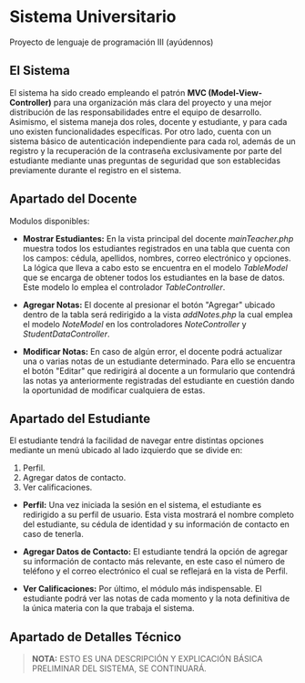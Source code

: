 # Sistema Universitario
Proyecto de lenguaje de programación III (ayúdennos)
## El Sistema
El sistema ha sido creado empleando el patrón **MVC (Model-View-Controller)** para una organización más clara del proyecto y una mejor distribución de las responsabilidades entre el equipo de desarrollo.
Asimismo, el sistema maneja dos roles, docente y estudiante, y para cada uno existen funcionalidades específicas. Por otro lado, cuenta con un sistema básico de autenticación independiente para cada rol, además de un registro y la recuperación de la contraseña exclusivamente por parte del estudiante mediante unas preguntas de seguridad que son establecidas previamente durante el registro en el sistema.

## Apartado del Docente

Modulos disponibles:
* **Mostrar Estudiantes:** En la vista principal del docente *mainTeacher.php* muestra todos los estudiantes registrados en una tabla que cuenta con los campos: cédula, apellidos, nombres, correo electrónico y opciones. La lógica que lleva a cabo esto se encuentra en el modelo *TableModel* que se encarga de obtener todos los estudiantes en la base de datos. Este modelo lo emplea el controlador *TableController*.
* **Agregar Notas:** El docente al presionar el botón "Agregar" ubicado dentro de la tabla será redirigido a la vista *addNotes.php* la cual emplea el modelo *NoteModel* en los controladores *NoteController* y *StudentDataController*.

* **Modificar Notas:** En caso de algún error, el docente podrá actualizar una o varias notas de un estudiante determinado. Para ello se encuentra el botón "Editar" que redirigirá al docente a un formulario que contendrá las notas ya anteriormente registradas del estudiante en cuestión dando la oportunidad de modificar cualquiera de estas.

## Apartado del Estudiante

El estudiante tendrá la facilidad de navegar entre distintas opciones mediante un menú ubicado al lado izquierdo que se divide en:
1. Perfil.
2. Agregar datos de contacto.
3. Ver calificaciones.

* **Perfil:** Una vez iniciada la sesión en el sistema, el estudiante es redirigido a su perfil de usuario. Esta vista mostrará el nombre completo del estudiante, su cédula de identidad y su información de contacto en caso de tenerla.

* **Agregar Datos de Contacto:** El estudiante tendrá la opción de agregar su información de contacto más relevante, en este caso el número de teléfono y el correo electrónico el cual se reflejará en la vista de Perfil.

* **Ver Calificaciones:** Por último, el módulo más indispensable. El estudiante podrá ver las notas de cada momento y la nota definitiva de la única materia con la que trabaja el sistema.

## Apartado de Detalles Técnico

>**NOTA:** ESTO ES UNA DESCRIPCIÓN Y EXPLICACIÓN BÁSICA PRELIMINAR DEL SISTEMA, SE CONTINUARÁ.
